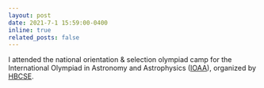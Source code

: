 ```yaml
---
layout: post
date: 2021-7-1 15:59:00-0400
inline: true
related_posts: false
---
```


I attended the national orientation & selection olympiad camp for the International Olympiad in Astronomy and Astrophysics ([IOAA](https://www.ioaastrophysics.org/)), organized by [HBCSE](https://olympiads.hbcse.tifr.res.in/). 
